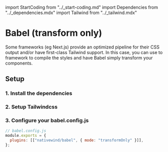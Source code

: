 import StartCoding from "../\_start-coding.md"
import Dependencies from "../\_dependencies.mdx"
import Tailwind from "../\_tailwind.mdx"

# Babel (transform only)

Some frameworks (eg Next.js) provide an optimized pipeline for their CSS output and/or have first-class Tailwind support. In this case, you can use to framework to compile the styles and have Babel simply transform your components.

## Setup

### 1. Install the dependencies

<Dependencies />

### 2. Setup Tailwindcss

<Tailwind />

### 3. Configure your babel.config.js

```js
// babel.config.js
module.exports = {
  plugins: [["nativewind/babel", { mode: "transformOnly" }]],
};
```

<StartCoding />
